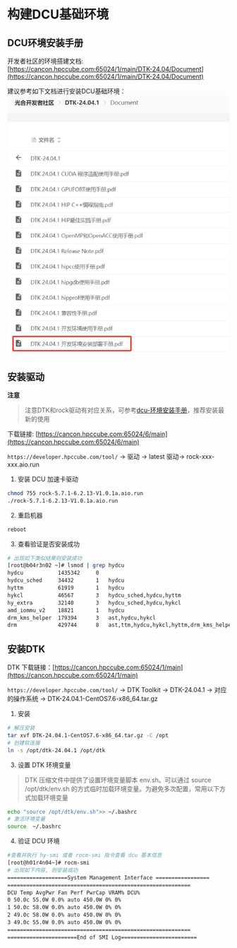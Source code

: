 # 构建DCU基础环境

## DCU环境安装手册

开发者社区的环境搭建文档:
[https://cancon.hpccube.com:65024/1/main/DTK-24.04/Document](https://cancon.hpccube.com:65024/1/main/DTK-24.04/Document)

建议参考如下文档进行安装DCU基础环境：
![DCU 环境安装手册](https://github.com/Lacacy/DCU/blob/master/docs/zh_cn/imgs/env_install.png?raw=True)

## 安装驱动

**注意**

> 注意DTK和rock驱动有对应关系，可参考[dcu-环境安装手册](#DCU环境安装手册)，推荐安装最新的使用

下载链接: [https://cancon.hpccube.com:65024/6/main](https://cancon.hpccube.com:65024/6/main)

`https://developer.hpccube.com/tool/` → 驱动 → latest 驱动→ rock-xxx-xxx.aio.run

1. 安装 DCU 加速卡驱动

```bash
chmod 755 rock-5.7.1-6.2.13-V1.0.1a.aio.run
./rock-5.7.1-6.2.13-V1.0.1a.aio.run
```
2. 重启机器

```bash
reboot
```

3. 查看验证是否安装成功
```bash
# 出现如下类似结果则安装成功
[root@b04r3n02 ~]# lsmod | grep hydcu
hydcu           1435342     0
hydcu_sched     34432       1   hydcu
hyttm           61919       1   hydcu
hykcl           46567       3   hydcu_sched,hydcu,hyttm
hy_extra        32140       3   hydcu_sched,hydcu,hykcl
amd_iommu_v2    18821       1   hydcu
drm_kms_helper  179394      3   ast,hydcu,hykcl
drm             429744      8   ast,ttm,hydcu,hykcl,hyttm,drm_kms_helper
```


## 安装DTK

DTK 下载链接：[https://cancon.hpccube.com:65024/1/main](https://cancon.hpccube.com:65024/1/main)

`https://developer.hpccube.com/tool/` → DTK Toolkit → DTK-24.04.1 → 对应的操作系统 → DTK-24.04.1-CentOS7.6-x86_64.tar.gz

1. 安装
```bash
# 解压安装
tar xvf DTK-24.04.1-CentOS7.6-x86_64.tar.gz -C /opt
# 创建软连接
ln -s /opt/dtk-24.04.1 /opt/dtk
```

3. 设置 DTK 环境变量

> DTK 压缩文件中提供了设置环境变量脚本 env.sh。可以通过 source /opt/dtk/env.sh 的方式临时加载环境变量。为避免多次配置，常用以下方式加载环境变量

```bash
echo "source /opt/dtk/env.sh">> ~/.bashrc
# 激活环境变量
source  ~/.bashrc
```

4. 验证 DCU 环境
```bash
#查看并执行 hy-smi 或者 rocm-smi 指令查看 dcu 基本信息
[root@h01r4n04~]# rocm-smi
# 出现如下内容, 则安装成功
===================System Management Interface =================
==========================================================
DCU Temp AvgPwr Fan Perf PwrCap VRAM% DCU%
0 50.0c 55.0W 0.0% auto 450.0W 0% 0%
1 50.0c 58.0W 0.0% auto 450.0W 0% 0%
2 49.0c 58.0W 0.0% auto 450.0W 0% 0% 
3 49.0c 55.0W 0.0% auto 450.0W 0% 0%
==========================================================
======================End of SMI Log========================
```


